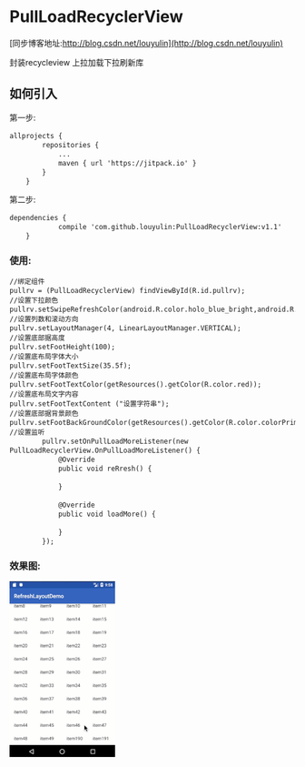# PullLoadRecyclerView

[同步博客地址:http://blog.csdn.net/louyulin](http://blog.csdn.net/louyulin)

封装recycleview 上拉加载下拉刷新库

## 如何引入
第一步:

    allprojects {
    		repositories {
    			...
    			maven { url 'https://jitpack.io' }
    		}
    	}

第二步:

    dependencies {
    	        compile 'com.github.louyulin:PullLoadRecyclerView:v1.1'
    	}

### 使用:

    //绑定组件
    pullrv = (PullLoadRecyclerView) findViewById(R.id.pullrv);
    //设置下拉颜色
    pullrv.setSwipeRefreshColor(android.R.color.holo_blue_bright,android.R.color.holo_blue_dark,android.R.color.holo_blue_bright);
    //设置列数和滚动方向
    pullrv.setLayoutManager(4, LinearLayoutManager.VERTICAL);
    //设置底部据高度
    pullrv.setFootHeight(100);
    //设置底布局字体大小
    pullrv.setFootTextSize(35.5f);
    //设置底布局字体颜色
    pullrv.setFootTextColor(getResources().getColor(R.color.red));
    //设置底布局文字内容
    pullrv.setFootTextContent ("设置字符串");
    //设置底部据背景颜色
    pullrv.setFootBackGroundColor(getResources().getColor(R.color.colorPrimary));
    //设置监听
            pullrv.setOnPullLoadMoreListener(new PullLoadRecyclerView.OnPullLoadMoreListener() {
                @Override
                public void reRresh() {

                }

                @Override
                public void loadMore() {

                }
            });

### 效果图:
![这是一样图片](https://github.com/louyulin/PullLoadRecyclerView/blob/master/1.gif?raw=true)